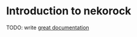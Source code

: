 # Introduction to nekorock

TODO: write [great documentation](http://jacobian.org/writing/what-to-write/)
